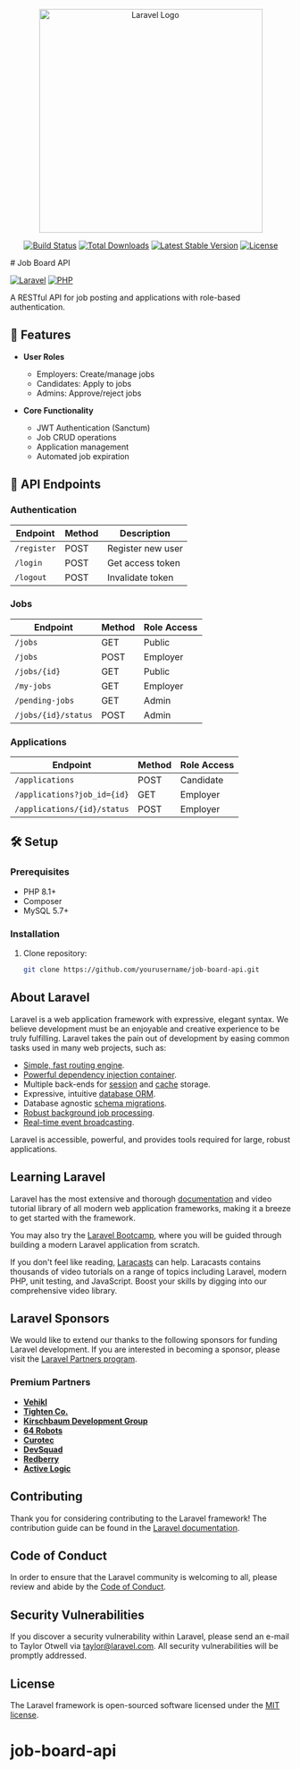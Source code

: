 <p align="center"><a href="https://laravel.com" target="_blank"><img src="https://raw.githubusercontent.com/laravel/art/master/logo-lockup/5%20SVG/2%20CMYK/1%20Full%20Color/laravel-logolockup-cmyk-red.svg" width="400" alt="Laravel Logo"></a></p>

<p align="center">
<a href="https://github.com/laravel/framework/actions"><img src="https://github.com/laravel/framework/workflows/tests/badge.svg" alt="Build Status"></a>
<a href="https://packagist.org/packages/laravel/framework"><img src="https://img.shields.io/packagist/dt/laravel/framework" alt="Total Downloads"></a>
<a href="https://packagist.org/packages/laravel/framework"><img src="https://img.shields.io/packagist/v/laravel/framework" alt="Latest Stable Version"></a>
<a href="https://packagist.org/packages/laravel/framework"><img src="https://img.shields.io/packagist/l/laravel/framework" alt="License"></a>
</p>
# Job Board API

[![Laravel](https://img.shields.io/badge/Laravel-11.x-orange.svg)](https://laravel.com)
[![PHP](https://img.shields.io/badge/PHP-8.1%2B-blue.svg)](https://php.net)

A RESTful API for job posting and applications with role-based authentication.

## 📌 Features

- **User Roles**
  - Employers: Create/manage jobs
  - Candidates: Apply to jobs
  - Admins: Approve/reject jobs

- **Core Functionality**
  - JWT Authentication (Sanctum)
  - Job CRUD operations
  - Application management
  - Automated job expiration

## 🚀 API Endpoints

### Authentication
| Endpoint          | Method | Description                |
|-------------------|--------|----------------------------|
| `/register`       | POST   | Register new user          |
| `/login`          | POST   | Get access token           |
| `/logout`         | POST   | Invalidate token           |

### Jobs
| Endpoint                | Method | Role Access   |
|-------------------------|--------|---------------|
| `/jobs`                 | GET    | Public        |
| `/jobs`                 | POST   | Employer      |
| `/jobs/{id}`            | GET    | Public        |
| `/my-jobs`              | GET    | Employer      |
| `/pending-jobs`         | GET    | Admin         |
| `/jobs/{id}/status`     | POST   | Admin         |

### Applications
| Endpoint                     | Method | Role Access   |
|------------------------------|--------|---------------|
| `/applications`              | POST   | Candidate     |
| `/applications?job_id={id}`  | GET    | Employer      |
| `/applications/{id}/status`  | POST   | Employer      |

## 🛠️ Setup

### Prerequisites
- PHP 8.1+
- Composer
- MySQL 5.7+

### Installation
1. Clone repository:
   ```bash
   git clone https://github.com/yourusername/job-board-api.git

## About Laravel

Laravel is a web application framework with expressive, elegant syntax. We believe development must be an enjoyable and creative experience to be truly fulfilling. Laravel takes the pain out of development by easing common tasks used in many web projects, such as:

- [Simple, fast routing engine](https://laravel.com/docs/routing).
- [Powerful dependency injection container](https://laravel.com/docs/container).
- Multiple back-ends for [session](https://laravel.com/docs/session) and [cache](https://laravel.com/docs/cache) storage.
- Expressive, intuitive [database ORM](https://laravel.com/docs/eloquent).
- Database agnostic [schema migrations](https://laravel.com/docs/migrations).
- [Robust background job processing](https://laravel.com/docs/queues).
- [Real-time event broadcasting](https://laravel.com/docs/broadcasting).

Laravel is accessible, powerful, and provides tools required for large, robust applications.

## Learning Laravel

Laravel has the most extensive and thorough [documentation](https://laravel.com/docs) and video tutorial library of all modern web application frameworks, making it a breeze to get started with the framework.

You may also try the [Laravel Bootcamp](https://bootcamp.laravel.com), where you will be guided through building a modern Laravel application from scratch.

If you don't feel like reading, [Laracasts](https://laracasts.com) can help. Laracasts contains thousands of video tutorials on a range of topics including Laravel, modern PHP, unit testing, and JavaScript. Boost your skills by digging into our comprehensive video library.

## Laravel Sponsors

We would like to extend our thanks to the following sponsors for funding Laravel development. If you are interested in becoming a sponsor, please visit the [Laravel Partners program](https://partners.laravel.com).

### Premium Partners

- **[Vehikl](https://vehikl.com)**
- **[Tighten Co.](https://tighten.co)**
- **[Kirschbaum Development Group](https://kirschbaumdevelopment.com)**
- **[64 Robots](https://64robots.com)**
- **[Curotec](https://www.curotec.com/services/technologies/laravel)**
- **[DevSquad](https://devsquad.com/hire-laravel-developers)**
- **[Redberry](https://redberry.international/laravel-development)**
- **[Active Logic](https://activelogic.com)**

## Contributing

Thank you for considering contributing to the Laravel framework! The contribution guide can be found in the [Laravel documentation](https://laravel.com/docs/contributions).

## Code of Conduct

In order to ensure that the Laravel community is welcoming to all, please review and abide by the [Code of Conduct](https://laravel.com/docs/contributions#code-of-conduct).

## Security Vulnerabilities

If you discover a security vulnerability within Laravel, please send an e-mail to Taylor Otwell via [taylor@laravel.com](mailto:taylor@laravel.com). All security vulnerabilities will be promptly addressed.

## License

The Laravel framework is open-sourced software licensed under the [MIT license](https://opensource.org/licenses/MIT).
# job-board-api
